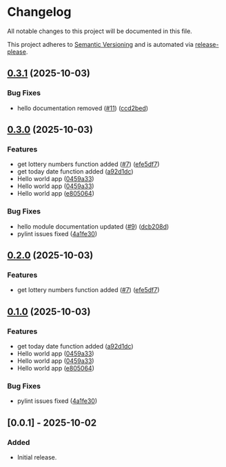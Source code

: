 # Changelog

All notable changes to this project will be documented in this file.

This project adheres to [Semantic Versioning](https://semver.org) and is automated via [release-please](https://github.com/googleapis/release-please).

## [0.3.1](https://github.com/npena/super-octo-bassoon/compare/super-octo-bassoon-v0.3.0...super-octo-bassoon-v0.3.1) (2025-10-03)


### Bug Fixes

* hello documentation removed ([#11](https://github.com/npena/super-octo-bassoon/issues/11)) ([ccd2bed](https://github.com/npena/super-octo-bassoon/commit/ccd2bed0d1a336241ff087a30c4f6905392cac8e))

## [0.3.0](https://github.com/npena/super-octo-bassoon/compare/super-octo-bassoon-v0.2.0...super-octo-bassoon-v0.3.0) (2025-10-03)


### Features

* get lottery numbers function added ([#7](https://github.com/npena/super-octo-bassoon/issues/7)) ([efe5df7](https://github.com/npena/super-octo-bassoon/commit/efe5df7eb876f35a96aa371b35b4b1da36a596fa))
* get today date function added ([a92d1dc](https://github.com/npena/super-octo-bassoon/commit/a92d1dc91b02a18c2f7f0a87de3143803dfd66ab))
* Hello world app ([0459a33](https://github.com/npena/super-octo-bassoon/commit/0459a33475cec0b01737a4179edc62c28999331f))
* Hello world app ([0459a33](https://github.com/npena/super-octo-bassoon/commit/0459a33475cec0b01737a4179edc62c28999331f))
* Hello world app ([e805064](https://github.com/npena/super-octo-bassoon/commit/e805064a5faa04f8099a0b2dbf03fc40ae988135))


### Bug Fixes

* hello module documentation updated ([#9](https://github.com/npena/super-octo-bassoon/issues/9)) ([dcb208d](https://github.com/npena/super-octo-bassoon/commit/dcb208d8df572c4c3ba58e6d953ebecfd6243d64))
* pylint issues fixed ([4a1fe30](https://github.com/npena/super-octo-bassoon/commit/4a1fe30ee2cb336879ab2bd3592164d3d1bdd520))

## [0.2.0](https://github.com/npena/super-octo-bassoon/compare/super-octo-bassoon-v0.1.0...super-octo-bassoon-v0.2.0) (2025-10-03)


### Features

* get lottery numbers function added ([#7](https://github.com/npena/super-octo-bassoon/issues/7)) ([efe5df7](https://github.com/npena/super-octo-bassoon/commit/efe5df7eb876f35a96aa371b35b4b1da36a596fa))

## [0.1.0](https://github.com/npena/super-octo-bassoon/compare/super-octo-bassoon-v0.0.1...super-octo-bassoon-v0.1.0) (2025-10-03)


### Features

* get today date function added ([a92d1dc](https://github.com/npena/super-octo-bassoon/commit/a92d1dc91b02a18c2f7f0a87de3143803dfd66ab))
* Hello world app ([0459a33](https://github.com/npena/super-octo-bassoon/commit/0459a33475cec0b01737a4179edc62c28999331f))
* Hello world app ([0459a33](https://github.com/npena/super-octo-bassoon/commit/0459a33475cec0b01737a4179edc62c28999331f))
* Hello world app ([e805064](https://github.com/npena/super-octo-bassoon/commit/e805064a5faa04f8099a0b2dbf03fc40ae988135))


### Bug Fixes

* pylint issues fixed ([4a1fe30](https://github.com/npena/super-octo-bassoon/commit/4a1fe30ee2cb336879ab2bd3592164d3d1bdd520))

## [0.0.1] - 2025-10-02
### Added
- Initial release.
